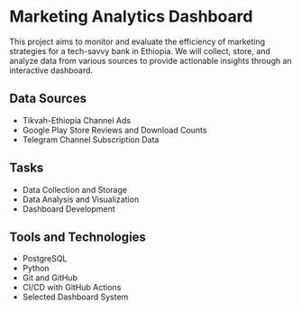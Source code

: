 # Marketing Analytics Dashboard

This project aims to monitor and evaluate the efficiency of marketing strategies for a tech-savvy bank in Ethiopia. We will collect, store, and analyze data from various sources to provide actionable insights through an interactive dashboard.

## Data Sources
- Tikvah-Ethiopia Channel Ads
- Google Play Store Reviews and Download Counts
- Telegram Channel Subscription Data

## Tasks
- Data Collection and Storage
- Data Analysis and Visualization
- Dashboard Development

## Tools and Technologies
- PostgreSQL
- Python
- Git and GitHub
- CI/CD with GitHub Actions
- Selected Dashboard System
